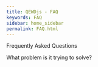 ```yaml
---
title: QEWDjs - FAQ
keywords: FAQ
sidebar: home_sidebar
permalink: FAQ.html
---
```





Frequently Asked Questions



What problem is it trying to solve?


